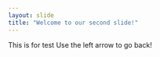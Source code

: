 ```yaml
---
layout: slide
title: "Welcome to our second slide!"
---
```

This is for test
Use the left arrow to go back!
